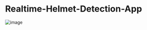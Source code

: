 # Realtime-Helmet-Detection-App

![image](https://user-images.githubusercontent.com/54842807/174435600-1bfbabad-3215-401e-979c-7e6e484ac3b8.png)
